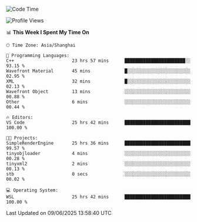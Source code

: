 <!--START_SECTION:waka-->
![Code Time](http://img.shields.io/badge/Code%20Time-2%2C982%20hrs%2027%20mins-blue)

![Profile Views](http://img.shields.io/badge/Profile%20Views-0-blue)

📊 **This Week I Spent My Time On** 

```text
🕑︎ Time Zone: Asia/Shanghai

💬 Programming Languages: 
C++                      23 hrs 57 mins      ███████████████████████░░   93.15 % 
Wavefront Material       45 mins             █░░░░░░░░░░░░░░░░░░░░░░░░   02.95 % 
XML                      32 mins             █░░░░░░░░░░░░░░░░░░░░░░░░   02.13 % 
Wavefront Object         13 mins             ░░░░░░░░░░░░░░░░░░░░░░░░░   00.88 % 
Other                    6 mins              ░░░░░░░░░░░░░░░░░░░░░░░░░   00.44 % 

🔥 Editors: 
VS Code                  25 hrs 42 mins      █████████████████████████   100.00 % 

🐱‍💻 Projects: 
SimpleRenderEngine       25 hrs 36 mins      █████████████████████████   99.57 % 
tinyobjloader            4 mins              ░░░░░░░░░░░░░░░░░░░░░░░░░   00.28 % 
tinyxml2                 2 mins              ░░░░░░░░░░░░░░░░░░░░░░░░░   00.13 % 
stb                      0 secs              ░░░░░░░░░░░░░░░░░░░░░░░░░   00.02 % 

💻 Operating System: 
WSL                      25 hrs 42 mins      █████████████████████████   100.00 % 
```


 Last Updated on 09/06/2025 13:58:40 UTC
<!--END_SECTION:waka-->